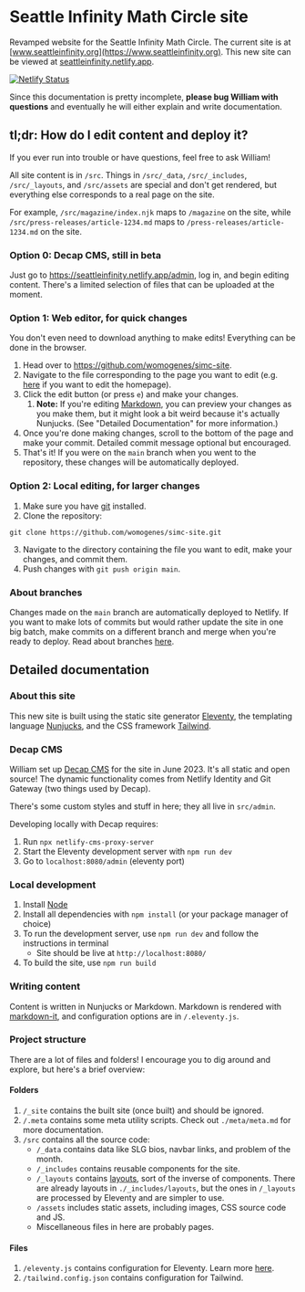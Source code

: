 # Seattle Infinity Math Circle site

Revamped website for the Seattle Infinity Math Circle. The current site is at [www.seattleinfinity.org](https://www.seattleinfinity.org). This new site can be viewed at [seattleinfinity.netlify.app](https://seattleinfinity.netlify.app).

[![Netlify Status](https://api.netlify.com/api/v1/badges/f28627f3-d5d4-4111-98e2-b3e07c096672/deploy-status)](https://app.netlify.com/sites/seattleinfinity/deploys)

Since this documentation is pretty incomplete, **please bug William with questions** and eventually he will either explain and write documentation.

## tl;dr: How do I edit content and deploy it?

If you ever run into trouble or have questions, feel free to ask William!

All site content is in `/src`. Things in `/src/_data`, `/src/_includes`, `/src/_layouts`, and `/src/assets` are special and don't get rendered, but everything else corresponds to a real page on the site.

For example, `/src/magazine/index.njk` maps to `/magazine` on the site, while `/src/press-releases/article-1234.md` maps to `/press-releases/article-1234.md` on the site.

### Option 0: Decap CMS, still in beta

Just go to https://seattleinfinity.netlify.app/admin, log in, and begin editing content. There's a limited selection of files that can be uploaded at the moment.

### Option 1: Web editor, for quick changes

You don't even need to download anything to make edits! Everything can be done in the browser.

1. Head over to https://github.com/womogenes/simc-site.
2. Navigate to the file corresponding to the page you want to edit (e.g. [here](https://github.com/womogenes/simc-site/blob/main/src/index.njk) if you want to edit the homepage).
3. Click the edit button (or press `e`) and make your changes.
   1. **Note:** If you're editing [Markdown](https://www.markdownguide.org/), you can preview your changes as you make them, but it might look a bit weird because it's actually Nunjucks. (See "Detailed Documentation" for more information.)
4. Once you're done making changes, scroll to the bottom of the page and make your commit. Detailed commit message optional but encouraged.
5. That's it! If you were on the `main` branch when you went to the repository, these changes will be automatically deployed.

### Option 2: Local editing, for larger changes

1. Make sure you have [git](https://git-scm.com/) installed.
2. Clone the repository:

```
git clone https://github.com/womogenes/simc-site.git
```

3. Navigate to the directory containing the file you want to edit, make your changes, and commit them.
4. Push changes with `git push origin main`.

### About branches

Changes made on the `main` branch are automatically deployed to Netlify. If you want to make lots of commits but would rather update the site in one big batch, make commits on a different branch and merge when you're ready to deploy. Read about branches [here](https://docs.github.com/en/pull-requests/collaborating-with-pull-requests/proposing-changes-to-your-work-with-pull-requests/about-branches).

## Detailed documentation

### About this site

This new site is built using the static site generator [Eleventy](https://www.11ty.dev), the templating language [Nunjucks](https://mozilla.github.io/nunjucks), and the CSS framework [Tailwind](https://tailwindcss.com).

### Decap CMS

William set up [Decap CMS](https://decapcms.org) for the site in June 2023. It's all static and open source! The dynamic functionality comes from Netlify Identity and Git Gateway (two things used by Decap).

There's some custom styles and stuff in here; they all live in `src/admin`.

Developing locally with Decap requires:

1. Run `npx netlify-cms-proxy-server`
2. Start the Eleventy development server with `npm run dev`
3. Go to `localhost:8080/admin` (eleventy port)

### Local development

1. Install [Node](https://nodejs.org/en/)
2. Install all dependencies with `npm install` (or your package manager of choice)
3. To run the development server, use `npm run dev` and follow the instructions in terminal
   - Site should be live at `http://localhost:8080/`
4. To build the site, use `npm run build`

### Writing content

Content is written in Nunjucks or Markdown. Markdown is rendered with [markdown-it](https://github.com/markdown-it/markdown-it), and configuration options are in `/.eleventy.js`.

### Project structure

There are a lot of files and folders! I encourage you to dig around and explore, but here's a brief overview:

#### Folders

1. `/_site` contains the built site (once built) and should be ignored.
2. `/.meta` contains some meta utility scripts. Check out `./meta/meta.md` for more documentation.
3. `/src` contains all the source code:
   - `/_data` contains data like SLG bios, navbar links, and problem of the month.
   - `/_includes` contains reusable components for the site.
   - `/_layouts` contains [layouts](https://www.11ty.dev/docs/layouts/), sort of the inverse of components. There are already layouts in `./_includes/layouts`, but the ones in `/_layouts` are processed by Eleventy and are simpler to use.
   - `/assets` includes static assets, including images, CSS source code and JS.
   - Miscellaneous files in here are probably pages.

#### Files

1. `/eleventy.js` contains configuration for Eleventy. Learn more [here](https://www.11ty.dev/docs/).
2. `/tailwind.config.json` contains configuration for Tailwind.
